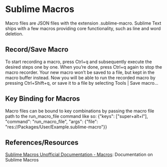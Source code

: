 # Sublime Macros
Macro files are JSON files with the extension .sublime-macro. Sublime Text ships with a few macros providing core functionality, such as line and word deletion.

## Record/Save Macro
To start recording a macro, press Ctrl+q and subsequently execute the desired steps one by one. When you’re done, press Ctrl+q again to stop the macro recorder. Your new macro won’t be saved to a file, but kept in the macro buffer instead. Now you will be able to run the recorded macro by pressing Ctrl+Shift+q, or save it to a file by selecting Tools | Save macro…

## Key Binding for Macros
Macro files can be bound to key combinations by passing the macro file path to the run_macro_file command like so:
{"keys": ["super+alt+l"], "command": "run_macro_file", "args": {"file": "res://Packages/User/Example.sublime-macro"}}

## References/Resources
[Sublime Macros Unofficial Documentation - Macros]: Documentation on Sublime Macros

[Sublime Macros Unofficial Documentation - Macros]: http://docs.sublimetext.info/en/latest/extensibility/macros.html

